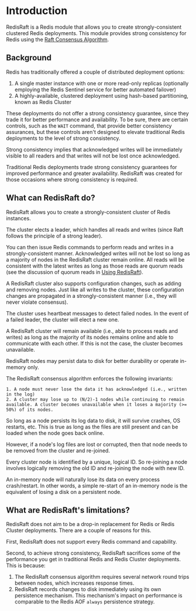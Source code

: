 Introduction
============

RedisRaft is a Redis module that allows you to create strongly-consistent clustered Redis deployments. This module provides strong consistency for Redis using the [Raft Consensus
Algorithm](https://raft.github.io/).

## Background

Redis has traditionally offered a couple of distributed deployment options:

1. A single master instance with one or more read-only replicas (optionally employing the Redis Sentinel service for better automated failover)
2. A highly-available, clustered deployment using hash-based partitioning, known as Redis Cluster

These deployments do not offer a strong consistency guarantee, since they trade it for better performance and availability. To be sure, there are certain controls, such as the `WAIT` command, that provide better consistency assurances, but these controls aren't designed to elevate traditional Redis deployments to the level of strong consistency.

Strong consistency implies that acknowledged writes will be immediately visible to all readers and that writes will not be lost once acknowledged.

Traditional Redis deployments trade strong consistency guarantees for improved performance and greater availability. RedisRaft was created for those occasions where strong consistency is required.

## What can RedisRaft do?

RedisRaft allows you to create a strongly-consistent cluster of Redis instances.

The cluster elects a leader, which handles all reads and writes (since Raft follows the principle of a strong leader).

You can then issue Redis commands to perform reads and writes in a strongly-consistent manner. Acknowledged writes will not be lost so long as a majority of nodes in the RedisRaft cluster remain online. All reads will be consistent with the latest writes as long as those reads are quorum reads (see the discussion of quorum reads in [Using RedisRaft](Using.md)).

A RedisRaft cluster also supports configuration changes, such as adding and removing nodes. Just like all writes to the cluster, these configuration changes are propagated in a strongly-consistent manner (i.e., they will never violate consensus).

The cluster uses heartbeat messages to detect failed nodes. In the event of a failed leader, the cluster will elect a new one.

A RedisRaft cluster will remain available (i.e., able to process reads and writes) as long as the majority of its nodes remains online and able to communicate with each other. If this is not the case, the cluster becomes unavailable.

RedisRaft nodes may persist data to disk for better durability or operate in-memory only.

The RedisRaft consensus algorithm enforces the following invariants:

    1. A node must never lose the data it has acknowledged (i.e., written in the log)
    2. A cluster may lose up to (N/2)-1 nodes while continuing to remain available. A cluster becomes unavailable when it loses a majority (>= 50%) of its nodes.

So long as a node persists its log data to disk, it will survive crashes, OS restarts, etc. This is true as long as the files are still present and can be loaded when the node goes back online.

However, if a node's log files are lost or corrupted, then that node needs to be removed from the cluster and re-joined.

Every cluster node is identified by a unique, logical ID. So re-joining a node involves logically removing the old ID and re-joining the node with new ID.

An in-memory node will naturally lose its data on every process crash/restart. In other words, a simple re-start of an in-memory node is the equivalent of losing a disk on a persistent node.

## What are RedisRaft's limitations?

RedisRaft does not aim to be a drop-in replacement for Redis or Redis Cluster deployments. There are a couple of reasons for this.

First, RedisRaft does not support every Redis command and capability.

Second, to achieve strong consistency, RedisRaft sacrifices some of the performance you get in traditional Redis and Redis Cluster deployments. This is because:

1. The RedisRaft consensus algorithm requires several network round trips between nodes, which increases response times.
2.  RedisRaft records changes to disk immediately using its own persistence mechanism. This mechanism's impact on performance is comparable to the Redis AOF `always` persistence strategy.
